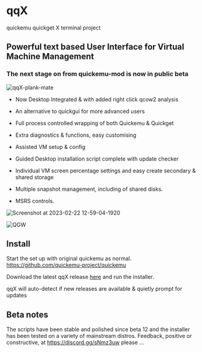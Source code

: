 # qqX

quickemu quickget X terminal project

## Powerful text based User Interface for Virtual Machine Management

### The next stage on from quickemu-mod is now in public beta

![qqX-plank-mate](https://github.com/TuxVinyards/qqX/assets/3956806/bfc51cbd-cfbe-4823-9f53-df048e4d33fc)

- Now Desktop Integrated & with added right click qcow2 analysis

- An alternative to quickgui for more advanced users

- Full process controlled wrapping of both Quickemu & Quickget

- Extra diagnostics & functions, easy customising

- Assisted VM setup & config

- Guided Desktop installation script complete with update checker

- Individual VM screen percentage settings and easy create secondary & shared storage

- Multiple snapshot management, including of shared disks.  

- MSRS controls.

![Screenshot at 2023-02-22 12-59-04-1920](https://user-images.githubusercontent.com/3956806/220619057-f63883d2-4d0d-4130-94e1-d444f1567be4.jpg)

![QGW](https://github.com/TuxVinyards/quickemu-mod/assets/3956806/c948f51a-a954-4180-ba62-1d5045e5f4fc)

## Install

Start the set up with original quickemu as normal.  <https://github.com/quickemu-project/quickemu>

Download the latest qqX release [here](https://github.com/TuxVinyards/qqX/releases/latest) and run the installer.

qqX will auto-detect if new releases are available & quietly prompt for updates

## Beta notes

The scripts have been stable and polished since beta 12 and the installer has been tested on a variety of mainstream distros. Feedback, positive or constructive, at <https://discord.gg/sNmz3uw> please ...
